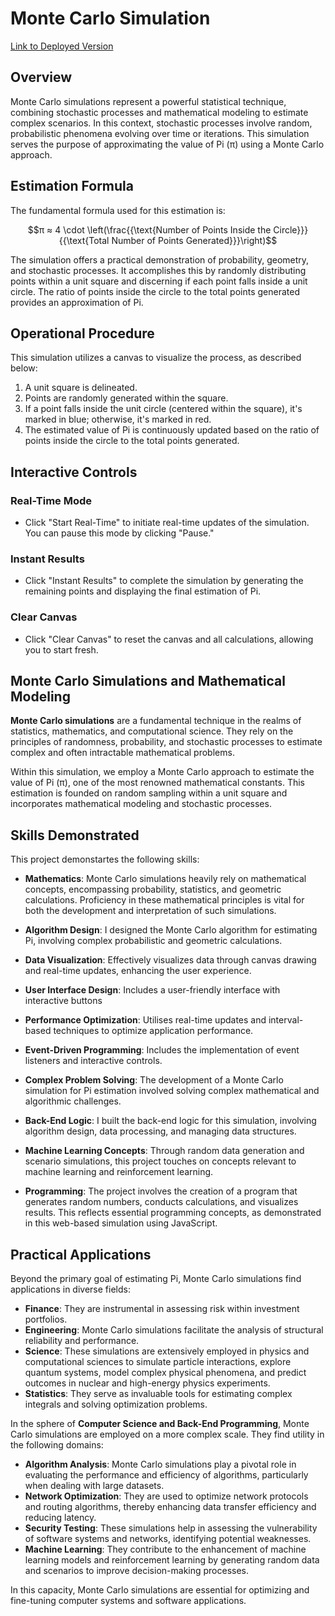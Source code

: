 # Monte Carlo Simulation

[Link to Deployed Version](https://earnest-choux-63a32e.netlify.app/)

## Overview

Monte Carlo simulations represent a powerful statistical technique, combining stochastic processes and mathematical modeling to estimate complex scenarios. In this context, stochastic processes involve random, probabilistic phenomena evolving over time or iterations. This simulation serves the purpose of approximating the value of Pi (π) using a Monte Carlo approach.

## Estimation Formula

The fundamental formula used for this estimation is:

$$π ≈ 4 \cdot \left(\frac{{\text{Number of Points Inside the Circle}}}{{\text{Total Number of Points Generated}}}\right)$$

The simulation offers a practical demonstration of probability, geometry, and stochastic processes. It accomplishes this by randomly distributing points within a unit square and discerning if each point falls inside a unit circle. The ratio of points inside the circle to the total points generated provides an approximation of Pi.

## Operational Procedure

This simulation utilizes a canvas to visualize the process, as described below:

1. A unit square is delineated.
2. Points are randomly generated within the square.
3. If a point falls inside the unit circle (centered within the square), it's marked in blue; otherwise, it's marked in red.
4. The estimated value of Pi is continuously updated based on the ratio of points inside the circle to the total points generated.

## Interactive Controls

### Real-Time Mode

- Click "Start Real-Time" to initiate real-time updates of the simulation. You can pause this mode by clicking "Pause."

### Instant Results

- Click "Instant Results" to complete the simulation by generating the remaining points and displaying the final estimation of Pi.

### Clear Canvas

- Click "Clear Canvas" to reset the canvas and all calculations, allowing you to start fresh.

## Monte Carlo Simulations and Mathematical Modeling

**Monte Carlo simulations** are a fundamental technique in the realms of statistics, mathematics, and computational science. They rely on the principles of randomness, probability, and stochastic processes to estimate complex and often intractable mathematical problems.

Within this simulation, we employ a Monte Carlo approach to estimate the value of Pi (π), one of the most renowned mathematical constants. This estimation is founded on random sampling within a unit square and incorporates mathematical modeling and stochastic processes.

## Skills Demonstrated

This project demonstartes the following skills:

- **Mathematics**: Monte Carlo simulations heavily rely on mathematical concepts, encompassing probability, statistics, and geometric calculations. Proficiency in these mathematical principles is vital for both the development and interpretation of such simulations.

- **Algorithm Design**: I designed the Monte Carlo algorithm for estimating Pi, involving complex probabilistic and geometric calculations.

- **Data Visualization**: Effectively visualizes data through canvas drawing and real-time updates, enhancing the user experience.

- **User Interface Design**: Includes a user-friendly interface with interactive buttons

- **Performance Optimization**: Utilises real-time updates and interval-based techniques to optimize application performance.

- **Event-Driven Programming**: Includes the implementation of event listeners and interactive controls.

- **Complex Problem Solving**: The development of a Monte Carlo simulation for Pi estimation involved solving complex mathematical and algorithmic challenges.

- **Back-End Logic**: I built the back-end logic for this simulation, involving algorithm design, data processing, and managing data structures.

- **Machine Learning Concepts**: Through random data generation and scenario simulations, this project touches on concepts relevant to machine learning and reinforcement learning.

- **Programming**: The project involves the creation of a program that generates random numbers, conducts calculations, and visualizes results. This reflects essential programming concepts, as demonstrated in this web-based simulation using JavaScript.

## Practical Applications

Beyond the primary goal of estimating Pi, Monte Carlo simulations find applications in diverse fields:

- **Finance**: They are instrumental in assessing risk within investment portfolios.
- **Engineering**: Monte Carlo simulations facilitate the analysis of structural reliability and performance.
- **Science**: These simulations are extensively employed in physics and computational sciences to simulate particle interactions, explore quantum systems, model complex physical phenomena, and predict outcomes in nuclear and high-energy physics experiments.
- **Statistics**: They serve as invaluable tools for estimating complex integrals and solving optimization problems.

In the sphere of **Computer Science and Back-End Programming**, Monte Carlo simulations are employed on a more complex scale. They find utility in the following domains:

- **Algorithm Analysis**: Monte Carlo simulations play a pivotal role in evaluating the performance and efficiency of algorithms, particularly when dealing with large datasets.
- **Network Optimization**: They are used to optimize network protocols and routing algorithms, thereby enhancing data transfer efficiency and reducing latency.
- **Security Testing**: These simulations help in assessing the vulnerability of software systems and networks, identifying potential weaknesses.
- **Machine Learning**: They contribute to the enhancement of machine learning models and reinforcement learning by generating random data and scenarios to improve decision-making processes.

In this capacity, Monte Carlo simulations are essential for optimizing and fine-tuning computer systems and software applications.
